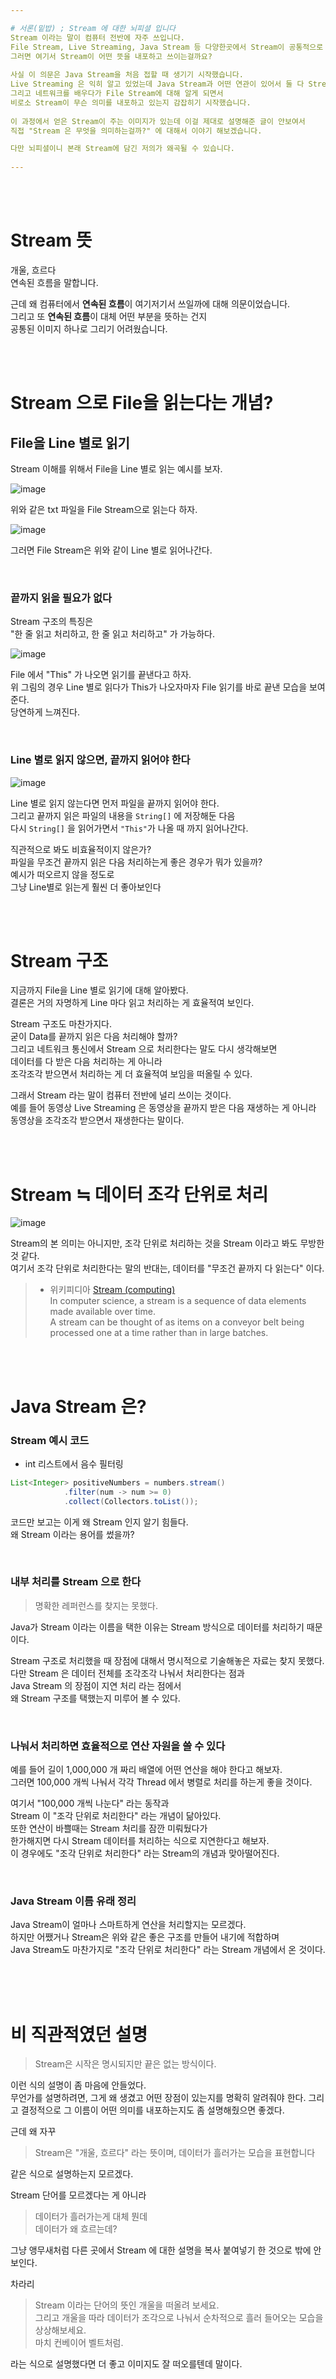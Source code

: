 ```yaml
---

# 서론(밑밥) ; Stream 에 대한 뇌피셜 입니다  
Stream 이라는 말이 컴퓨터 전반에 자주 쓰입니다.  
File Stream, Live Streaming, Java Stream 등 다양한곳에서 Stream이 공통적으로 쓰입니다.  
그러면 여기서 Stream이 어떤 뜻을 내포하고 쓰이는걸까요?  
  
사실 이 의문은 Java Stream을 처음 접할 때 생기기 시작했습니다.  
Live Streaming 은 익히 알고 있었는데 Java Stream과 어떤 연관이 있어서 둘 다 Stream 이라는 말을 쓰는건가에 대해 고민해봤습니다.  
그리고 네트워크를 배우다가 File Stream에 대해 알게 되면서   
비로소 Stream이 무슨 의미를 내포하고 있는지 감잡히기 시작했습니다.  
  
이 과정에서 얻은 Stream이 주는 이미지가 있는데 이걸 제대로 설명해준 글이 안보여서  
직접 "Stream 은 무엇을 의미하는걸까?" 에 대해서 이야기 해보겠습니다.  

다만 뇌피셜이니 본래 Stream에 담긴 저의가 왜곡될 수 있습니다.    
  
---
```

  
<br><br>  

# Stream 뜻  
개울, 흐르다    
연속된 흐름을 말합니다.    
    
근데 왜 컴퓨터에서 **연속된 흐름**이 여기저기서 쓰일까에 대해 의문이었습니다.  
그리고 또 **연속된 흐름**이 대체 어떤 부분을 뜻하는 건지   
공통된 이미지 하나로 그리기 어려웠습니다.  

<br><br>    
  
# Stream 으로 File을 읽는다는 개념? 

## File을 Line 별로 읽기  
  
Stream 이해를 위해서 File을 Line 별로 읽는 예시를 보자.  
  
![image](https://github.com/PhysicksKim/TIL/assets/101965836/31a20007-310e-4874-9e62-785feeda3191)   
   
위와 같은 txt 파일을 File Stream으로 읽는다 하자.  
  
![image](https://github.com/PhysicksKim/TIL/assets/101965836/42e9f566-6628-4923-a58c-8c512e497653)   
   
그러면 File Stream은 위와 같이 Line 별로 읽어나간다.  

<br>  
  
### 끝까지 읽을 필요가 없다  
  
Stream 구조의 특징은   
"한 줄 읽고 처리하고, 한 줄 읽고 처리하고" 가 가능하다.  
  
![image](https://github.com/PhysicksKim/TIL/assets/101965836/cd6cbe01-fedc-4ee7-a7f8-11d4dfff2d00)   
  
File 에서 "This" 가 나오면 읽기를 끝낸다고 하자.   
위 그림의 경우 Line 별로 읽다가 This가 나오자마자 File 읽기를 바로 끝낸 모습을 보여준다.  
당연하게 느껴진다.  
  
<br>  
    
### Line 별로 읽지 않으면, 끝까지 읽어야 한다    
  
![image](https://github.com/PhysicksKim/TIL/assets/101965836/3f078f6f-84a3-4252-ba8b-b7fef064f0f2)  

Line 별로 읽지 않는다면 먼저 파일을 끝까지 읽어야 한다.      
그리고 끝까지 읽은 파일의 내용을 <code>String\[]</code> 에 저장해둔 다음    
다시 <code>String\[]</code> 을 읽어가면서 <code>"This"</code>가 나올 때 까지 읽어나간다.     

직관적으로 봐도 비효율적이지 않은가?  
파일을 무조건 끝까지 읽은 다음 처리하는게 좋은 경우가 뭐가 있을까?  
예시가 떠오르지 않을 정도로   
그냥 Line별로 읽는게 훨씬 더 좋아보인다  
  
<br><br>  

# Stream 구조  

지금까지 File을 Line 별로 읽기에 대해 알아봤다.  
결론은 거의 자명하게 Line 마다 읽고 처리하는 게 효율적여 보인다.  
  
Stream 구조도 마찬가지다.  
굳이 Data를 끝까지 읽은 다음 처리해야 할까?  
그리고 네트워크 통신에서 Stream 으로 처리한다는 말도 다시 생각해보면  
데이터를 다 받은 다음 처리하는 게 아니라  
조각조각 받으면서 처리하는 게 더 효율적여 보임을 떠올릴 수 있다.  
  
그래서 Stream 라는 말이 컴퓨터 전반에 널리 쓰이는 것이다.  
예를 들어 동영상 Live Streaming 은 동영상을 끝까지 받은 다음 재생하는 게 아니라 동영상을 조각조각 받으면서 재생한다는 말이다.  
   
<br><br>  
    
# Stream ≒ 데이터 조각 단위로 처리     
   
![image](https://github.com/PhysicksKim/TIL/assets/101965836/ad726492-e895-4cc6-afdd-25f88db1ff47)   
    
Stream의 본 의미는 아니지만, 조각 단위로 처리하는 것을 Stream 이라고 봐도 무방한 것 같다.  
여기서 조각 단위로 처리한다는 말의 반대는, 데이터를 "무조건 끝까지 다 읽는다" 이다.  
  
> - 위키피디아 [Stream (computing)](https://en.wikipedia.org/wiki/Stream_(computing))  
> In computer science, a stream is a sequence of data elements made available over time.   
> A stream can be thought of as items on a conveyor belt being processed one at a time rather than in large batches.  
  
<br><br>  

# Java Stream 은?  

### Stream 예시 코드  
  
- int 리스트에서 음수 필터링  
  
```java
List<Integer> positiveNumbers = numbers.stream()
            .filter(num -> num >= 0)
            .collect(Collectors.toList());
```
   
코드만 보고는 이게 왜 Stream 인지 알기 힘들다.  
왜 Stream 이라는 용어를 썼을까?
   
<br>  
    
### 내부 처리를 Stream 으로 한다     
  
> 명확한 레퍼런스를 찾지는 못했다.      
   
Java가 Stream 이라는 이름을 택한 이유는 Stream 방식으로 데이터를 처리하기 때문이다.       
   
Stream 구조로 처리했을 때 장점에 대해서 명시적으로 기술해놓은 자료는 찾지 못했다.   
다만 Stream 은 데이터 전체를 조각조각 나눠서 처리한다는 점과   
Java Stream 의 장점이 지연 처리 라는 점에서   
왜 Stream 구조를 택했는지 미루어 볼 수 있다.  
  
<br>  

### 나눠서 처리하면 효율적으로 연산 자원을 쓸 수 있다  
예를 들어 길이 1,000,000 개 짜리 배열에 어떤 연산을 해야 한다고 해보자.    
그러면 100,000 개씩 나눠서 각각 Thread 에서 병렬로 처리를 하는게 좋을 것이다.    
  
여기서 "100,000 개씩 나눈다" 라는 동작과  
Stream 이 "조각 단위로 처리한다" 라는 개념이 닮아있다.  
또한 연산이 바쁠때는 Stream 처리를 잠깐 미뤄뒀다가  
한가해지면 다시 Stream 데이터를 처리하는 식으로 지연한다고 해보자.  
이 경우에도 "조각 단위로 처리한다" 라는 Stream의 개념과 맞아떨어진다.  

<br>  

### Java Stream 이름 유래 정리  
Java Stream이 얼마나 스마트하게 연산을 처리할지는 모르겠다.    
하지만 어쨌거나 Stream은 위와 같은 좋은 구조를 만들어 내기에 적합하며  
Java Stream도 마찬가지로 "조각 단위로 처리한다" 라는 Stream 개념에서 온 것이다.  

<br><br><br>  

# 비 직관적였던 설명  
  
> Stream은 시작은 명시되지만 끝은 없는 방식이다.  
  
이런 식의 설명이 좀 마음에 안들었다.  
무언가를 설명하려면, 그게 왜 생겼고 어떤 장점이 있는지를 명확히 알려줘야 한다. 
그리고 결정적으로 그 이름이 어떤 의미를 내포하는지도 좀 설명해줬으면 좋겠다.  
  
근데 왜 자꾸   
  
> Stream은 "개울, 흐르다" 라는 뜻이며, 데이터가 흘러가는 모습을 표현합니다  
  
같은 식으로 설명하는지 모르겠다.  
  
Stream 단어를 모르겠다는 게 아니라  
  
> 데이터가 흘러가는게 대체 뭔데  
> 데이터가 왜 흐르는데?  
  
그냥 앵무새처럼 다른 곳에서 Stream 에 대한 설명을 복사 붙여넣기 한 것으로 밖에 안보인다.  
  
차라리  
 
> Stream 이라는 단어의 뜻인 개울을 떠올려 보세요.   
> 그리고 개울을 따라 데이터가 조각으로 나눠서 순차적으로 흘러 들어오는 모습을 상상해보세요.  
> 마치 컨베이어 벨트처럼.    
  
라는 식으로 설명했다면 더 좋고 이미지도 잘 떠오를텐데 말이다.  
